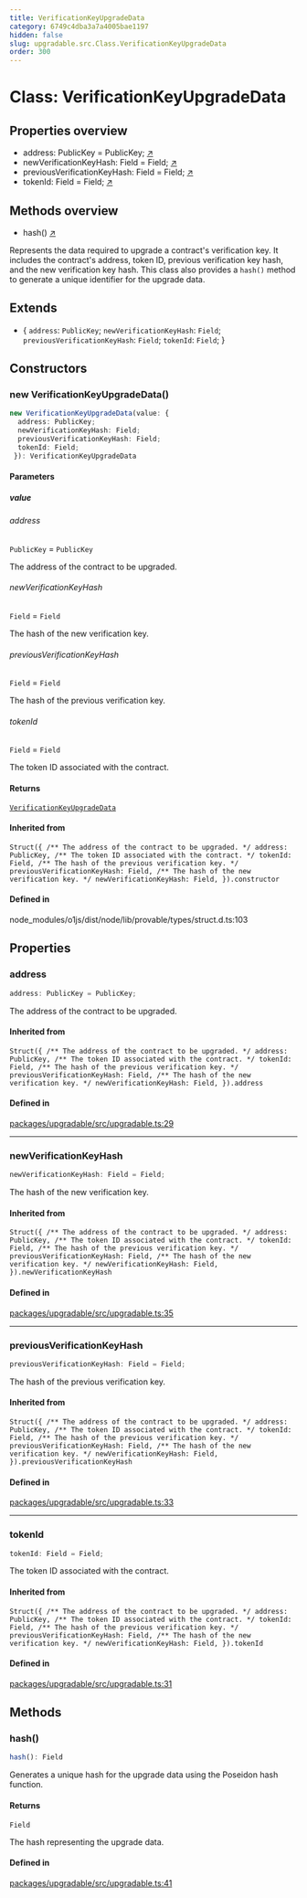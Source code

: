 ```yaml
---
title: VerificationKeyUpgradeData
category: 6749c4dba3a7a4005bae1197
hidden: false
slug: upgradable.src.Class.VerificationKeyUpgradeData
order: 300
---
```


# Class: VerificationKeyUpgradeData

## Properties overview

- address:  PublicKey = PublicKey; [↗](#address)
- newVerificationKeyHash:  Field = Field; [↗](#newverificationkeyhash)
- previousVerificationKeyHash:  Field = Field; [↗](#previousverificationkeyhash)
- tokenId:  Field = Field; [↗](#tokenid)

## Methods overview

- hash() [↗](#hash)

Represents the data required to upgrade a contract's verification key.
It includes the contract's address, token ID, previous verification key hash,
and the new verification key hash. This class also provides a `hash()` method
to generate a unique identifier for the upgrade data.

## Extends

- \{
  `address`: `PublicKey`;
  `newVerificationKeyHash`: `Field`;
  `previousVerificationKeyHash`: `Field`;
  `tokenId`: `Field`;
 \}

## Constructors

### new VerificationKeyUpgradeData()

```ts
new VerificationKeyUpgradeData(value: {
  address: PublicKey;
  newVerificationKeyHash: Field;
  previousVerificationKeyHash: Field;
  tokenId: Field;
 }): VerificationKeyUpgradeData
```

#### Parameters

##### value

###### address

`PublicKey` = `PublicKey`

The address of the contract to be upgraded.

###### newVerificationKeyHash

`Field` = `Field`

The hash of the new verification key.

###### previousVerificationKeyHash

`Field` = `Field`

The hash of the previous verification key.

###### tokenId

`Field` = `Field`

The token ID associated with the contract.

#### Returns

[`VerificationKeyUpgradeData`](upgradablesrcclassverificationkeyupgradedata)

#### Inherited from

`Struct({
  /** The address of the contract to be upgraded. */
  address: PublicKey,
  /** The token ID associated with the contract. */
  tokenId: Field,
  /** The hash of the previous verification key. */
  previousVerificationKeyHash: Field,
  /** The hash of the new verification key. */
  newVerificationKeyHash: Field,
}).constructor`

#### Defined in

node\_modules/o1js/dist/node/lib/provable/types/struct.d.ts:103

## Properties

### address

```ts
address: PublicKey = PublicKey;
```

The address of the contract to be upgraded.

#### Inherited from

`Struct({
  /** The address of the contract to be upgraded. */
  address: PublicKey,
  /** The token ID associated with the contract. */
  tokenId: Field,
  /** The hash of the previous verification key. */
  previousVerificationKeyHash: Field,
  /** The hash of the new verification key. */
  newVerificationKeyHash: Field,
}).address`

#### Defined in

[packages/upgradable/src/upgradable.ts:29](https://github.com/zkcloudworker/minatokens-lib/blob/main/packages/upgradable/src/upgradable.ts#L29)

***

### newVerificationKeyHash

```ts
newVerificationKeyHash: Field = Field;
```

The hash of the new verification key.

#### Inherited from

`Struct({
  /** The address of the contract to be upgraded. */
  address: PublicKey,
  /** The token ID associated with the contract. */
  tokenId: Field,
  /** The hash of the previous verification key. */
  previousVerificationKeyHash: Field,
  /** The hash of the new verification key. */
  newVerificationKeyHash: Field,
}).newVerificationKeyHash`

#### Defined in

[packages/upgradable/src/upgradable.ts:35](https://github.com/zkcloudworker/minatokens-lib/blob/main/packages/upgradable/src/upgradable.ts#L35)

***

### previousVerificationKeyHash

```ts
previousVerificationKeyHash: Field = Field;
```

The hash of the previous verification key.

#### Inherited from

`Struct({
  /** The address of the contract to be upgraded. */
  address: PublicKey,
  /** The token ID associated with the contract. */
  tokenId: Field,
  /** The hash of the previous verification key. */
  previousVerificationKeyHash: Field,
  /** The hash of the new verification key. */
  newVerificationKeyHash: Field,
}).previousVerificationKeyHash`

#### Defined in

[packages/upgradable/src/upgradable.ts:33](https://github.com/zkcloudworker/minatokens-lib/blob/main/packages/upgradable/src/upgradable.ts#L33)

***

### tokenId

```ts
tokenId: Field = Field;
```

The token ID associated with the contract.

#### Inherited from

`Struct({
  /** The address of the contract to be upgraded. */
  address: PublicKey,
  /** The token ID associated with the contract. */
  tokenId: Field,
  /** The hash of the previous verification key. */
  previousVerificationKeyHash: Field,
  /** The hash of the new verification key. */
  newVerificationKeyHash: Field,
}).tokenId`

#### Defined in

[packages/upgradable/src/upgradable.ts:31](https://github.com/zkcloudworker/minatokens-lib/blob/main/packages/upgradable/src/upgradable.ts#L31)

## Methods

### hash()

```ts
hash(): Field
```

Generates a unique hash for the upgrade data using the Poseidon hash function.

#### Returns

`Field`

The hash representing the upgrade data.

#### Defined in

[packages/upgradable/src/upgradable.ts:41](https://github.com/zkcloudworker/minatokens-lib/blob/main/packages/upgradable/src/upgradable.ts#L41)
